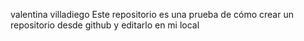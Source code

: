 valentina villadiego
Este repositorio es una prueba de cómo crear un repositorio desde github y editarlo en mi local 
